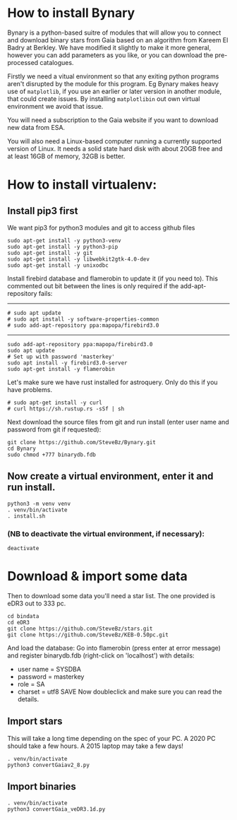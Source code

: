 # How to install Bynary

Bynary is a python-based suitre of modules that will allow you to connect and download binary stars from Gaia based on an algorithm from Kareem El Badry at Berkley.  We have modified it slightly to make it more general, however you can add parameters as you like, or you can download the pre-processed catalogues.

Firstly we need a vitual environment so that any exiting python programs aren't disrupted by the module for this program.  Eg Bynary makes heavy use of `matplotlib`, if you use an earlier or later version in another module, that could create issues.  By installing  `matplotlibin` out own virtual environment we avoid that issue.

You will need a subscription to the Gaia website if you want to download new data from ESA.

You will also need a Linux-based computer running a currently supported version of Linux.
It needs a solid state hard disk with about 20GB free and at least 16GB of memory, 32GB is better.

# How to install virtualenv:

## Install pip3 first

We want pip3 for python3 modules and git to access github files

```
sudo apt-get install -y python3-venv
sudo apt-get install -y python3-pip
sudo apt-get install -y git
sudo apt-get install -y libwebkit2gtk-4.0-dev
sudo apt-get install -y unixodbc
```
Install firebird database and flamerobin to update it (if you need to).
This commented out bit between the lines is only required if the add-apt-repository fails:
*****************************************************
```
# sudo apt update
# sudo apt install -y software-properties-common
# sudo add-apt-repository ppa:mapopa/firebird3.0
```
*****************************************************
```
sudo add-apt-repository ppa:mapopa/firebird3.0
sudo apt update
# Set up with password 'masterkey'
sudo apt install -y firebird3.0-server
sudo apt-get install -y flamerobin
```
Let's make sure we have rust installed for astroquery.  Only do this if you have problems.
```
# sudo apt-get install -y curl
# curl https://sh.rustup.rs -sSf | sh
```
Next download the source files from git and run install (enter user name and password from git if requested):
```
git clone https://github.com/SteveBz/Bynary.git
cd Bynary
sudo chmod +777 binarydb.fdb
```
## Now create a virtual environment, enter it and run install.
```
python3 -m venv venv
. venv/bin/activate
. install.sh
```
### (NB to deactivate the virtual environment, if necessary):
```
deactivate
```
# Download & import some data
Then to download some data you'll need a star list.  The one provided is eDR3 out to 333 pc.
```
cd bindata
cd eDR3
git clone https://github.com/SteveBz/stars.git
git clone https://github.com/SteveBz/KEB-0.50pc.git
```
And load the database:
Go into flamerobin (press enter at error message) and register binarydb.fdb (right-click on 'localhost') with details:
- user name = SYSDBA
- password = masterkey
- role = SA
- charset = utf8
SAVE
Now doubleclick and make sure you can read the details.
## Import stars
This will take a long time depending on the spec of your PC.  A 2020 PC should take a few hours. A 2015 laptop may take a few days!
```
. venv/bin/activate
python3 convertGaiav2_8.py
```
## Import binaries
```
. venv/bin/activate
python3 convertGaia_veDR3.1d.py
```
